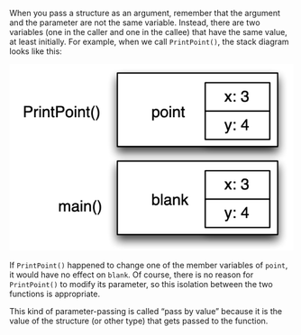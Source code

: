 When you pass a structure as an argument, remember that the argument and the parameter are not the same variable.  Instead, there are two variables (one in the caller and one in the callee) that have the same value, at least initially.  For example, when we call `PrintPoint()`, the stack diagram looks like this:

![](figs/stack_point2.png)

If `PrintPoint()` happened to change one of the member variables of `point`, it would have no effect on `blank`.  Of course, there is no reason for `PrintPoint()` to modify its parameter, so this isolation between the two functions is appropriate.

This kind of parameter-passing is called “pass by value” because it is the value of the structure (or other type) that gets passed to the function.